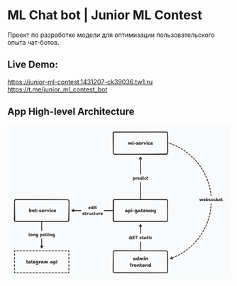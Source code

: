 # ML Chat bot | Junior ML Contest
Проект по разработке модели для оптимизации пользовательского опыта чат-ботов.

## Live Demo:
https://junior-ml-contest.1431207-ck39036.tw1.ru
https://t.me/junior_ml_contest_bot

## App High-level Architecture
![alt text](static/app-architecture.png)
